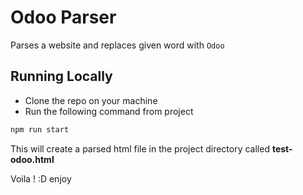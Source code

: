 # Odoo Parser

Parses a website and replaces given word with `Odoo`

## Running Locally
- Clone the repo on your machine
- Run the following command from project 
```bash
npm run start
```

This will create a parsed html file in the project directory called __test-odoo.html__

Voila ! :D enjoy
